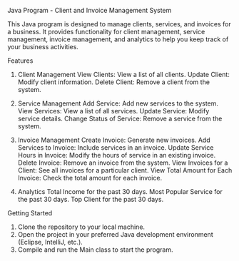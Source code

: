 
Java Program - Client and Invoice Management System

This Java program is designed to manage clients, services, and invoices for a business. It provides functionality for client management, service management, invoice management, and analytics to help you keep track of your business activities.

Features
1. Client Management
  View Clients: View a list of all clients.
  Update Client: Modify client information.
  Delete Client: Remove a client from the system.
  
2. Service Management
  Add Service: Add new services to the system.
  View Services: View a list of all services.
  Update Service: Modify service details.
  Change Status of Service: Remove a service from the system.
3. Invoice Management
  Create Invoice: Generate new invoices.
  Add Services to Invoice: Include services in an invoice.
  Update Service Hours in Invoice: Modify the hours of service in an existing invoice.
  Delete Invoice: Remove an invoice from the system.
  View Invoices for a Client: See all invoices for a particular client.
  View Total Amount for Each Invoice: Check the total amount for each invoice.
4. Analytics
  Total Income for the past 30 days.
  Most Popular Service for the past 30 days.
  Top Client for the past 30 days.


Getting Started
1. Clone the repository to your local machine.
2. Open the project in your preferred Java development environment (Eclipse, IntelliJ, etc.).
3. Compile and run the Main class to start the program.
